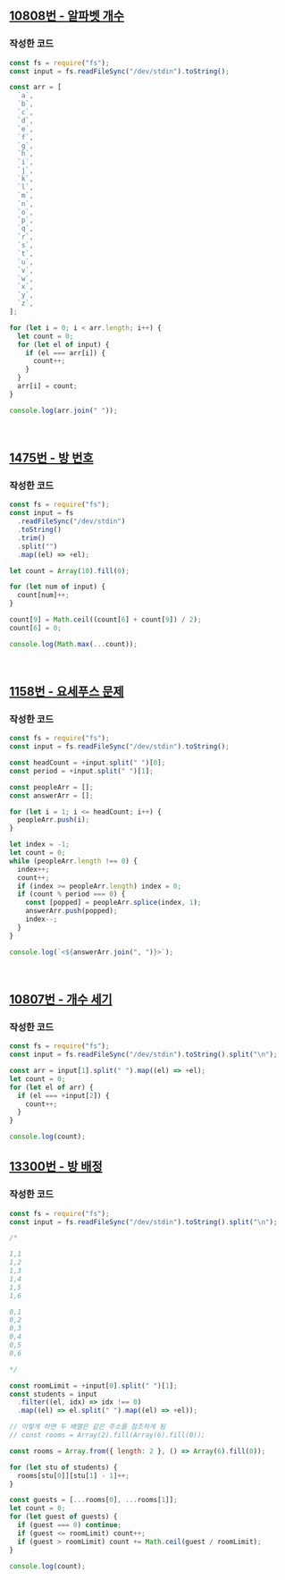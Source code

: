 [10808번 - 알파벳 개수](https://www.acmicpc.net/problem/10808)
---

### 작성한 코드

```javascript
const fs = require("fs");
const input = fs.readFileSync("/dev/stdin").toString();

const arr = [
  `a`,
  `b`,
  `c`,
  `d`,
  `e`,
  `f`,
  `g`,
  `h`,
  `i`,
  `j`,
  `k`,
  `l`,
  `m`,
  `n`,
  `o`,
  `p`,
  `q`,
  `r`,
  `s`,
  `t`,
  `u`,
  `v`,
  `w`,
  `x`,
  `y`,
  `z`,
];

for (let i = 0; i < arr.length; i++) {
  let count = 0;
  for (let el of input) {
    if (el === arr[i]) {
      count++;
    }
  }
  arr[i] = count;
}

console.log(arr.join(" "));
```

<br>

[1475번 - 방 번호](https://www.acmicpc.net/problem/1475)
---
### 작성한 코드

```javascript
const fs = require("fs");
const input = fs
  .readFileSync("/dev/stdin")
  .toString()
  .trim()
  .split("")
  .map((el) => +el);

let count = Array(10).fill(0);

for (let num of input) {
  count[num]++;
}

count[9] = Math.ceil((count[6] + count[9]) / 2);
count[6] = 0;

console.log(Math.max(...count));
```

<br>

[1158번 - 요세푸스 문제](https://www.acmicpc.net/problem/1158)
---
### 작성한 코드

```javascript
const fs = require("fs");
const input = fs.readFileSync("/dev/stdin").toString();

const headCount = +input.split(" ")[0];
const period = +input.split(" ")[1];

const peopleArr = [];
const answerArr = [];

for (let i = 1; i <= headCount; i++) {
  peopleArr.push(i);
}

let index = -1;
let count = 0;
while (peopleArr.length !== 0) {
  index++;
  count++;
  if (index >= peopleArr.length) index = 0;
  if (count % period === 0) {
    const [popped] = peopleArr.splice(index, 1);
    answerArr.push(popped);
    index--;
  }
}

console.log(`<${answerArr.join(", ")}>`);
```
<br>

[10807번 - 개수 세기](https://www.acmicpc.net/problem/10807)
---

### 작성한 코드

```javascript
const fs = require("fs");
const input = fs.readFileSync("/dev/stdin").toString().split("\n");

const arr = input[1].split(" ").map((el) => +el);
let count = 0;
for (let el of arr) {
  if (el === +input[2]) {
    count++;
  }
}

console.log(count);
```

[13300번 - 방 배정](https://www.acmicpc.net/problem/13300)
---
### 작성한 코드

```javascript
const fs = require("fs");
const input = fs.readFileSync("/dev/stdin").toString().split("\n");

/*

1,1
1,2
1,3
1,4
1,5
1,6

0,1
0,2
0,3
0,4
0,5
0,6

*/

const roomLimit = +input[0].split(" ")[1];
const students = input
  .filter((el, idx) => idx !== 0)
  .map((el) => el.split(" ").map((el) => +el));

// 이렇게 하면 두 배열은 같은 주소를 참조하게 됨
// const rooms = Array(2).fill(Array(6).fill(0));

const rooms = Array.from({ length: 2 }, () => Array(6).fill(0));

for (let stu of students) {
  rooms[stu[0]][stu[1] - 1]++;
}

const guests = [...rooms[0], ...rooms[1]];
let count = 0;
for (let guest of guests) {
  if (guest === 0) continue;
  if (guest <= roomLimit) count++;
  if (guest > roomLimit) count += Math.ceil(guest / roomLimit);
}

console.log(count);
```
